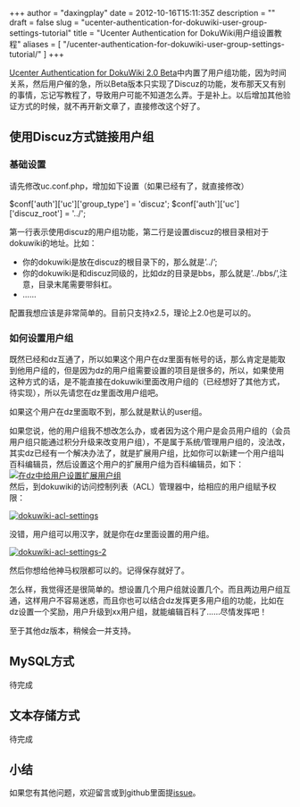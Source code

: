 +++
author = "daxingplay"
date = 2012-10-16T15:11:35Z
description = ""
draft = false
slug = "ucenter-authentication-for-dokuwiki-user-group-settings-tutorial"
title = "Ucenter Authentication for DokuWiki用户组设置教程"
aliases = [
    "/ucenter-authentication-for-dokuwiki-user-group-settings-tutorial/"
]
+++


[Ucenter Authentication for DokuWiki 2.0 Beta](https://daxingplay.me/website/dokuwiki/release-ucenter-authentication-for-dokuwiki.html)中内置了用户组功能，因为时间关系，然后用户催的急，所以Beta版本只实现了Discuz的功能，发布那天又有别的事情，忘记写教程了，导致用户可能不知道怎么弄。于是补上。以后增加其他验证方式的时候，就不再开新文章了，直接修改这个好了。


## 使用Discuz方式链接用户组

### 基础设置

请先修改uc.conf.php，增加如下设置（如果已经有了，就直接修改）

 $conf['auth']['uc']['group_type'] = 'discuz'; $conf['auth']['uc']['discuz_root'] = '../';

第一行表示使用discuz的用户组功能，第二行是设置discuz的根目录相对于dokuwiki的地址。比如：

- 你的dokuwiki是放在discuz的根目录下的，那么就是’../’;
- 你的dokuwiki是和discuz同级的，比如dz的目录是bbs，那么就是’../bbs/’,注意，目录末尾需要带斜杠。
- ……

配置我想应该是非常简单的。目前只支持x2.5，理论上2.0也是可以的。

### 如何设置用户组

既然已经和dz互通了，所以如果这个用户在dz里面有帐号的话，那么肯定是能取到他用户组的，但是因为dz的用户组需要设置的项目是很多的，所以，如果使用这种方式的话，是不能直接在dokuwiki里面改用户组的（已经想好了其他方式，待实现），所以先请您在dz里面改用户组吧。

如果这个用户在dz里面取不到，那么就是默认的user组。

如果您说，他的用户组我不想改怎么办，或者因为这个用户是会员用户组的（会员用户组只能通过积分升级来改变用户组），不是属于系统/管理用户组的，没法改，其实dz已经有一个解决办法了，就是扩展用户组，比如你可以新建一个用户组叫百科编辑员，然后设置这个用户的扩展用户组为百科编辑员，如下：  
[![在dz中给用户设置扩展用户组](https://img2.ojcdn.com/daxingplay/2012/10/dokuwiki-acl-settings-3.jpg "dokuwiki-acl-settings-3")](https://daxingplay.me/website/dokuwiki/ucenter-authentication-for-dokuwiki-user-group-settings-tutorial.html/attachment/dokuwiki-acl-settings-3)  
 然后，到dokuwiki的访问控制列表（ACL）管理器中，给相应的用户组赋予权限：

[![](https://img2.ojcdn.com/daxingplay/2012/10/dokuwiki-acl-settings.jpg "dokuwiki-acl-settings")](https://daxingplay.me/website/dokuwiki/ucenter-authentication-for-dokuwiki-user-group-settings-tutorial.html/attachment/dokuwiki-acl-settings)

没错，用户组可以用汉字，就是你在dz里面设置的用户组。

[![](https://img2.ojcdn.com/daxingplay/2012/10/dokuwiki-acl-settings-2.jpg "dokuwiki-acl-settings-2")](https://daxingplay.me/website/dokuwiki/ucenter-authentication-for-dokuwiki-user-group-settings-tutorial.html/attachment/dokuwiki-acl-settings-2)

然后你想给他神马权限都可以的。记得保存就好了。

怎么样，我觉得还是很简单的。想设置几个用户组就设置几个。而且两边用户组互通，这样用户不容易迷惑，而且你也可以结合dz发挥更多用户组的功能，比如在dz设置一个奖励，用户升级到xx用户组，就能编辑百科了……尽情发挥吧！

至于其他dz版本，稍候会一并支持。


## MySQL方式

待完成


## 文本存储方式

待完成


## 小结

如果您有其他问题，欢迎留言或到github里面提[issue](https://github.com/daxingplay/dokuwiki_ucenter/issues)。



